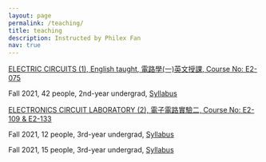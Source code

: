 ```yaml
---
layout: page
permalink: /teaching/
title: teaching
description: Instructed by Philex Fan
nav: true
---
```


<a href="#"> ELECTRIC CIRCUITS (1), English taught, 電路學(一)英文授課, Course No: E2-075 </a>

<p>Fall 2021, 42 people, 2nd-year undergrad, <a href="http://class-qry.acad.ncku.edu.tw/syllabus/online_display.php?syear=0110&sem=1&co_no=E221110&class_code=3" target="blank">Syllabus</a></p>

<p>  </p>


<a href="#"> ELECTRONICS CIRCUIT LABORATORY (2), 電子電路實驗二, Course No: E2-109 & E2-133 </a>

<p>Fall 2021, 12 people, 3rd-year undergrad, <a href="http://class-qry.acad.ncku.edu.tw/syllabus/online_display.php?syear=0110&sem=1&co_no=E222220&class_code=1B" target="blank">Syllabus</a></p>

<p>Fall 2021, 15 people, 3rd-year undergrad, <a href="http://class-qry.acad.ncku.edu.tw/syllabus/online_display.php?syear=0110&sem=1&co_no=E222220&class_code=3B" target="blank">Syllabus</a></p>

<p>  </p>